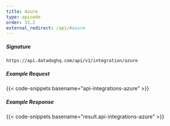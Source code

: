 ```yaml
---
title: Azure
type: apicode
order: 15.2
external_redirect: /api/#azure
---
```


##### Signature
`https://api.datadoghq.com/api/v1/integration/azure`

##### Example Request
{{< code-snippets basename="api-integrations-azure" >}}

##### Example Response
{{< code-snippets basename="result.api-integrations-azure" >}}
